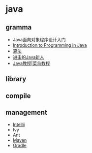 # java

## gramma

- Java面向对象程序设计入门
- [Introduction to Programming in Java](https://book.douban.com/subject/3152176/)
- [算法](https://book.douban.com/subject/10432347/)
- [进击的Java新人](https://zhuanlan.zhihu.com/p/24393775)
- [Java教程|菜鸟教程](http://www.runoob.com/java/java-tutorial.html)

## library

## compile

## management

- [Intellij](http://blog.csdn.net/lw_power/article/category/5917599)
- Ivy
- Ant
- [Maven](https://github.com/gaoxinge/bible/tree/master/java/maven)
- [Gradle](https://github.com/gaoxinge/bible/tree/master/java/gradle)